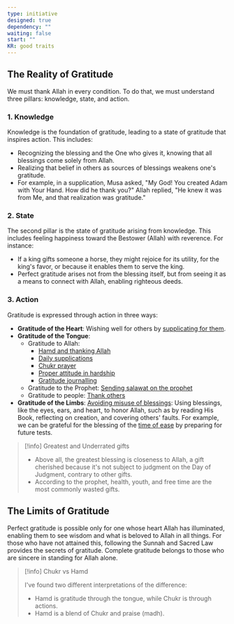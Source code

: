 ```yaml
---
type: initiative
designed: true
dependency: ""
waiting: false
start: ""
KR: good traits
---
```


## The Reality of Gratitude

We must thank Allah in every condition. To do that, we must understand three pillars: knowledge, state, and action.

### 1. Knowledge

Knowledge is the foundation of gratitude, leading to a state of gratitude that inspires action. This includes:

* Recognizing the blessing and the One who gives it, knowing that all blessings come solely from Allah.
* Realizing that belief in others as sources of blessings weakens one's gratitude.
* For example, in a supplication, Musa asked, "My God! You created Adam with Your Hand. How did he thank you?" Allah replied, "He knew it was from Me, and that realization was gratitude."

### 2. State

The second pillar is the state of gratitude arising from knowledge. This includes feeling happiness toward the Bestower (Allah) with reverence. For instance:

* If a king gifts someone a horse, they might rejoice for its utility, for the king's favor, or because it enables them to serve the king.
* Perfect gratitude arises not from the blessing itself, but from seeing it as a means to connect with Allah, enabling righteous deeds.

### 3. Action

Gratitude is expressed through action in three ways:

* **Gratitude of the Heart**: Wishing well for others by [supplicating for them](Processes/Supplicate%20for%20other%20people%20alive%20or%20dead.md).
* **Gratitude of the Tongue**:
	* Gratitude to Allah:
		* [Hamd and thanking Allah](Processes/Hamd%20and%20thanking%20allah.md)
		* [Daily supplications](Processes/Say%20morning,%20evening%20and%20before%20sleeping%20supplications.md)
		* [Chukr prayer](Processes/Pray%20chukr%20nafil%20prayer.md)
		* [Proper attitude in hardship](Processes/Attitude%20in%20affliction.md)
		* [Gratitude journalling](Processes/Gratitude%20journalling.md)
	* Gratitude to the Prophet: [Sending salawat on the prophet](Processes/Sending%20salawat%20on%20the%20prophet.md)
	* Gratitude to people: [Thank others](Processes/Thank%20people.md)
* **Gratitude of the Limbs**: [Avoiding misuse of blessings](Processes/Don't%20misuse%20blessings.md): Using blessings, like the eyes, ears, and heart, to honor Allah, such as by reading His Book, reflecting on creation, and covering others' faults. For example, we can be grateful for the blessing of the [time of ease](Processes/Build%20knowledge%20in%20free%20time.md) by preparing for future tests.

> [!info] Greatest and Underrated gifts
> 
> 
> * Above all, the greatest blessing is closeness to Allah, a gift cherished because it's not subject to judgment on the Day of Judgment, contrary to other gifts.
> * According to the prophet, health, youth, and free time are the most commonly wasted gifts.
> 


## The Limits of Gratitude

Perfect gratitude is possible only for one whose heart Allah has illuminated, enabling them to see wisdom and what is beloved to Allah in all things. For those who have not attained this, following the Sunnah and Sacred Law provides the secrets of gratitude. Complete gratitude belongs to those who are sincere in standing for Allah alone.

> [!info] Chukr vs Hamd
> 
> 
> I've found two different interpretations of the difference:
> 
> * Hamd is gratitude through the tongue, while Chukr is through actions.
> * Hamd is a blend of Chukr and praise (madh).

